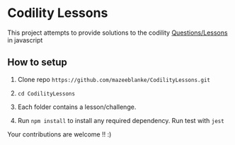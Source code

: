 # Codility Lessons

This project attempts to provide solutions to the codility [Questions/Lessons](https://app.codility.com/programmers/lessons/1-iterations/) in javascript

## How to setup

1) Clone repo ```https://github.com/mazeeblanke/CodilityLessons.git```

2) ```cd CodilityLessons```

3) Each folder contains a lesson/challenge.

4) Run ```npm install``` to install any required dependency.
   Run test with ```jest```


Your contributions are welcome !! :)
